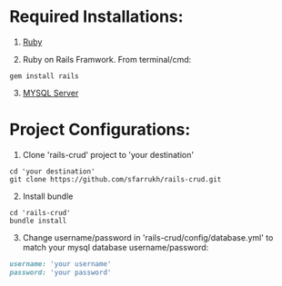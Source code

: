 # Required Installations:
1. [Ruby](https://www.ruby-lang.org/en/downloads/)
	
2. Ruby on Rails Framwork. From terminal/cmd:
```
gem install rails
```
3. [MYSQL Server](https://dev.mysql.com/downloads/mysql/)



# Project Configurations:
1. Clone 'rails-crud' project to 'your destination'
```
cd 'your destination'
git clone https://github.com/sfarrukh/rails-crud.git
```

2. Install bundle
```
cd 'rails-crud'
bundle install
```
3. Change username/password in 'rails-crud/config/database.yml' to match your mysql database username/password:
```ruby
username: 'your username'
password: 'your password'
```
